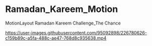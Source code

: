 # Ramadan_Kareem_Motion
MotionLayout Ramadan Kareem Challenge_The Chance


https://user-images.githubusercontent.com/95092898/226780626-c159b89c-a5fa-488c-ae47-768d8c935638.mp4


